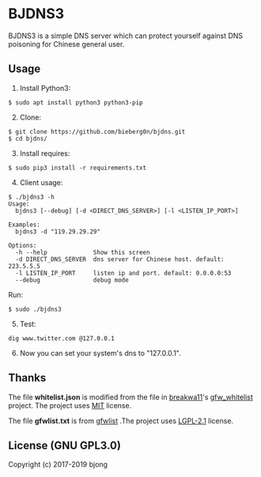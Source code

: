 # BJDNS3

BJDNS3 is a simple DNS server which can protect yourself against DNS poisoning for Chinese general user.   

## Usage  

1. Install Python3:
```
$ sudo apt install python3 python3-pip
```

2. Clone:
```
$ git clone https://github.com/bieberg0n/bjdns.git
$ cd bjdns/
```

3. Install requires:
```
$ sudo pip3 install -r requirements.txt
```

4. Client usage:
```
$ ./bjdns3 -h
Usage:
  bjdns3 [--debug] [-d <DIRECT_DNS_SERVER>] [-l <LISTEN_IP_PORT>]

Examples:
  bjdns3 -d "119.29.29.29"

Options:
  -h --help             Show this screen
  -d DIRECT_DNS_SERVER  dns server for Chinese host. default: 223.5.5.5
  -l LISTEN_IP_PORT     listen ip and port. default: 0.0.0.0:53
  --debug               debug mode
```

Run:
```
$ sudo ./bjdns3
```

5. Test:
```
dig www.twitter.com @127.0.0.1
```

6. Now you can set your system's dns to "127.0.0.1".  

## Thanks
The file **whitelist.json** is modified from the file in [breakwa11](https://github.com/breakwa11)'s [gfw_whitelist](https://github.com/breakwa11/gfw_whitelist) project. The project uses [MIT](https://github.com/breakwa11/gfw_whitelist/blob/master/LICENSE) license.

The file **gfwlist.txt** is from [gfwlist](https://github.com/gfwlist/gfwlist) .The project uses [LGPL-2.1](https://github.com/gfwlist/gfwlist/blob/master/COPYING.txt) license.

## License (GNU GPL3.0)  
Copyright (c) 2017-2019 bjong

